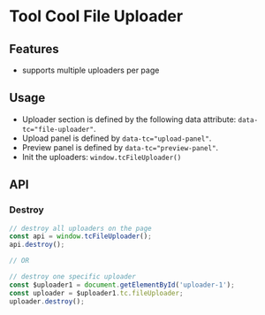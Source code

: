 # Tool Cool File Uploader

## Features
- supports multiple uploaders per page

## Usage
- Uploader section is defined by the following data attribute: `data-tc="file-uploader"`.
- Upload panel is defined by `data-tc="upload-panel"`.
- Preview panel is defined by `data-tc="preview-panel"`.
- Init the uploaders: `window.tcFileUploader()`

## API

### Destroy
```js
// destroy all uploaders on the page
const api = window.tcFileUploader();
api.destroy();

// OR

// destroy one specific uploader
const $uploader1 = document.getElementById('uploader-1');
const uploader = $uploader1.tc.fileUploader;
uploader.destroy();
```